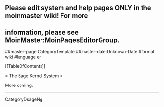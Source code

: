 ## Please edit system and help pages ONLY in the moinmaster wiki! For more
## information, please see MoinMaster:MoinPagesEditorGroup.
##master-page:CategoryTemplate
##master-date:Unknown-Date
#format wiki
#language en

[[TableOfContents]]

= The Sage Kernel System =

More coming.  

----
CategoryDsageNg

